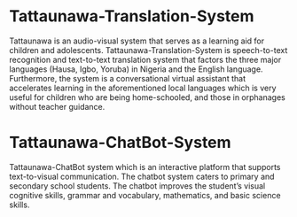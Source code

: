 # Tattaunawa-Translation-System
Tattaunawa is an audio-visual system that serves as a learning aid for children and adolescents.
Tattaunawa-Translation-System is speech-to-text recognition and  text-to-text translation system 
that factors the three major languages (Hausa, Igbo, Yoruba) in Nigeria and the English language. 
Furthermore, the system is a conversational virtual assistant that accelerates learning in the 
aforementioned local languages which is very useful for children who are being home-schooled, 
and those in orphanages without teacher guidance.

# Tattaunawa-ChatBot-System
Tattaunawa-ChatBot system which is an interactive platform that supports text-to-visual communication.
The chatbot system caters to primary and secondary school students. The chatbot improves the student’s visual 
cognitive skills, grammar and vocabulary, mathematics, and basic science skills.


